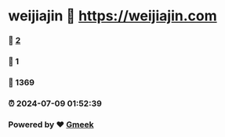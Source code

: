 # weijiajin :link: https://weijiajin.com 
### :page_facing_up: [2](https://weijiajin.com/tag.html) 
### :speech_balloon: 1 
### :hibiscus: 1369 
### :alarm_clock: 2024-07-09 01:52:39 
### Powered by :heart: [Gmeek](https://github.com/Meekdai/Gmeek)
